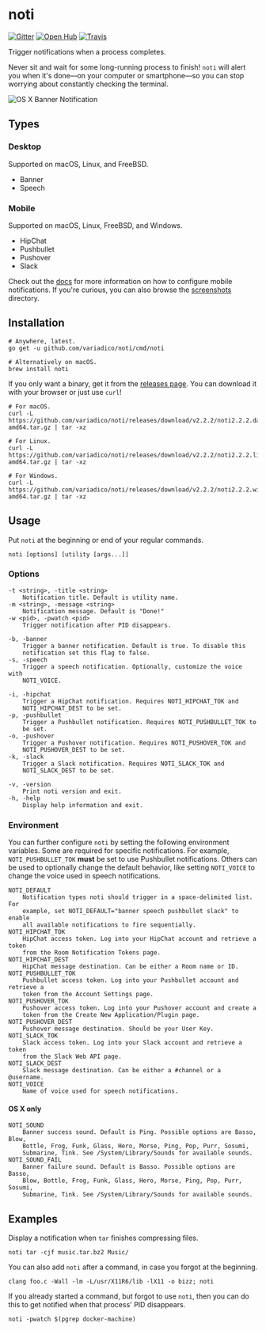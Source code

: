 # noti

[![Gitter]](https://gitter.im/variadico/noti)
[![Open Hub]](https://www.openhub.net/p/variadico-noti)
[![Travis]](https://travis-ci.org/variadico/noti)

Trigger notifications when a process completes.

Never sit and wait for some long-running process to finish! `noti` will alert
you when it's done—on your computer or smartphone—so you can stop worrying about
constantly checking the terminal.

![OS X Banner Notification]

## Types

### Desktop

Supported on macOS, Linux, and FreeBSD.

* Banner
* Speech

### Mobile

Supported on macOS, Linux, FreeBSD, and Windows.

* HipChat
* Pushbullet
* Pushover
* Slack

Check out the [docs] for more information on how to configure mobile
notifications. If you're curious, you can also browse the [screenshots]
directory.

## Installation

```shell
# Anywhere, latest.
go get -u github.com/variadico/noti/cmd/noti

# Alternatively on macOS.
brew install noti
```

If you only want a binary, get it from the [releases page]. You can download it
with your browser or just use `curl`!

```shell
# For macOS.
curl -L https://github.com/variadico/noti/releases/download/v2.2.2/noti2.2.2.darwin-amd64.tar.gz | tar -xz

# For Linux.
curl -L https://github.com/variadico/noti/releases/download/v2.2.2/noti2.2.2.linux-amd64.tar.gz | tar -xz

# For Windows.
curl -L https://github.com/variadico/noti/releases/download/v2.2.2/noti2.2.2.windows-amd64.tar.gz | tar -xz
```

## Usage
Put `noti` at the beginning or end of your regular commands.

```
noti [options] [utility [args...]]
```

### Options

```
-t <string>, -title <string>
    Notification title. Default is utility name.
-m <string>, -message <string>
    Notification message. Default is "Done!"
-w <pid>, -pwatch <pid>
    Trigger notification after PID disappears.

-b, -banner
    Trigger a banner notification. Default is true. To disable this
    notification set this flag to false.
-s, -speech
    Trigger a speech notification. Optionally, customize the voice with
    NOTI_VOICE.

-i, -hipchat
    Trigger a HipChat notification. Requires NOTI_HIPCHAT_TOK and
    NOTI_HIPCHAT_DEST to be set.
-p, -pushbullet
    Trigger a Pushbullet notification. Requires NOTI_PUSHBULLET_TOK to
    be set.
-o, -pushover
    Trigger a Pushover notification. Requires NOTI_PUSHOVER_TOK and
    NOTI_PUSHOVER_DEST to be set.
-k, -slack
    Trigger a Slack notification. Requires NOTI_SLACK_TOK and
    NOTI_SLACK_DEST to be set.

-v, -version
    Print noti version and exit.
-h, -help
    Display help information and exit.
```

### Environment

You can further configure `noti` by setting the following environment variables.
Some are required for specific notifications. For example, `NOTI_PUSHBULLET_TOK`
**must** be set to use Pushbullet notifications. Others can be used to
optionally change the default behavior, like setting `NOTI_VOICE` to change the
voice used in speech notifications.

```
NOTI_DEFAULT
    Notification types noti should trigger in a space-delimited list. For
    example, set NOTI_DEFAULT="banner speech pushbullet slack" to enable
    all available notifications to fire sequentially.
NOTI_HIPCHAT_TOK
    HipChat access token. Log into your HipChat account and retrieve a token
    from the Room Notification Tokens page.
NOTI_HIPCHAT_DEST
    HipChat message destination. Can be either a Room name or ID.
NOTI_PUSHBULLET_TOK
    Pushbullet access token. Log into your Pushbullet account and retrieve a
    token from the Account Settings page.
NOTI_PUSHOVER_TOK
    Pushover access token. Log into your Pushover account and create a
    token from the Create New Application/Plugin page.
NOTI_PUSHOVER_DEST
    Pushover message destination. Should be your User Key.
NOTI_SLACK_TOK
    Slack access token. Log into your Slack account and retrieve a token
    from the Slack Web API page.
NOTI_SLACK_DEST
    Slack message destination. Can be either a #channel or a @username.
NOTI_VOICE
    Name of voice used for speech notifications.
```

#### OS X only

```
NOTI_SOUND
    Banner success sound. Default is Ping. Possible options are Basso, Blow,
    Bottle, Frog, Funk, Glass, Hero, Morse, Ping, Pop, Purr, Sosumi,
    Submarine, Tink. See /System/Library/Sounds for available sounds.
NOTI_SOUND_FAIL
    Banner failure sound. Default is Basso. Possible options are Basso,
    Blow, Bottle, Frog, Funk, Glass, Hero, Morse, Ping, Pop, Purr, Sosumi,
    Submarine, Tink. See /System/Library/Sounds for available sounds.
```

## Examples

Display a notification when `tar` finishes compressing files.

```
noti tar -cjf music.tar.bz2 Music/
```

You can also add `noti` after a command, in case you forgot at the beginning.

```
clang foo.c -Wall -lm -L/usr/X11R6/lib -lX11 -o bizz; noti
```

If you already started a command, but forgot to use `noti`, then you can do this
to get notified when that process' PID disappears.

```
noti -pwatch $(pgrep docker-machine)
```

[OS X Banner Notification]: https://raw.githubusercontent.com/variadico/noti/master/.github/screenshots/osx_banner.png
[docs]: https://github.com/variadico/noti/blob/master/docs/noti.md
[screenshots]: https://github.com/variadico/noti/tree/master/.github/screenshots
[releases page]: https://github.com/variadico/noti/releases
[Gitter]: https://badges.gitter.im/variadico/noti.svg
[Open Hub]: https://img.shields.io/badge/open%20hub-metrics-blue.svg
[Travis]: https://travis-ci.org/variadico/noti.svg?branch=master
